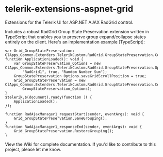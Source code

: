 # telerik-extensions-aspnet-grid
Extensions for the Telerik UI for ASP.NET AJAX RadGrid control.

Includes a robust RadGrid Group State Preservation extension written in TypeScript that enables you to preserve group expand/collapse states entirely on the client.  Here's an implementation  example (TypeScript):

    var Grid_GroupStatePreservation: ClApps_Common.Extenders.TelerikCustom.RadGrid.GroupStatePreservation.Core;
    function ApplicationLoaded(): void {
    	var GroupStatePreservation_Options = new ClApps_Common.Extenders.TelerikCustom.RadGrid.GroupStatePreservation.Options(
    		"RadGrid1", true, "Random Number Sum");
    	GroupStatePreservation_Options.saveGridScrollPosition = true;
    	Grid_GroupStatePreservation = new ClApps_Common.Extenders.TelerikCustom.RadGrid.GroupStatePreservation.Core(
    		GroupStatePreservation_Options);
    }
    $telerik.$(document).ready(function () {
    	ApplicationLoaded();
    });
    
    function RadAjaxManager1_requestStart(sender, eventArgs): void {
    	Grid_GroupStatePreservation.SaveGrouping();
    }
    function RadAjaxManager1_responseEnd(sender, eventArgs): void {
    	Grid_GroupStatePreservation.RestoreGrouping();
    }

View the Wiki for complete documentation.  If you'd like to contribute to this project, please let me know.
